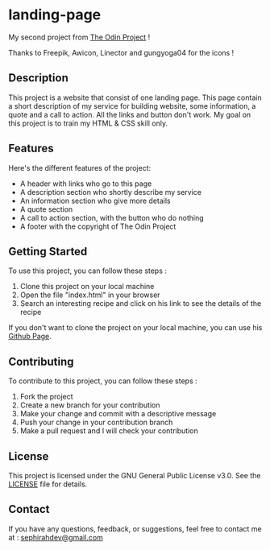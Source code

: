 # landing-page

My second project from [The Odin Project](https://www.theodinproject.com/lessons/foundations-landing-page) !

Thanks to Freepik, Awicon, Linector and gungyoga04 for the icons !

## Description

This project is a website that consist of one landing page. This page contain a short description of my service for building website, some information, a quote and a call to action. All the links and button don't work.
My goal on this project is to train my HTML & CSS skill only.

## Features

Here's the different features of the project:

  - A header with links who go to this page
  - A description section who shortly describe my service
  - An information section who give more details
  - A quote section
  - A call to action section, with the button who do nothing
  - A footer with the copyright of The Odin Project

## Getting Started

To use this project, you can follow these steps :

  1. Clone this project on your local machine
  2. Open the file "index.html" in your browser
  3. Search an interesting recipe and click on his link to see the details of the recipe

If you don't want to clone the project on your local machine, you can use his [Github Page](https://sephyryah.github.io/landing-page/).

## Contributing

To contribute to this project, you can follow these steps :

  1. Fork the project
  2. Create a new branch for your contribution
  3. Make your change and commit with a descriptive message
  4. Push your change in your contribution branch
  5. Make a pull request and I will check your contribution

## License

This project is licensed under the GNU General Public License v3.0. See the [LICENSE](LICENSE) file for details.

## Contact

If you have any questions, feedback, or suggestions, feel free to contact me at : [sephirahdev@gmail.com](mailto:sephirahdev@gmail.com)